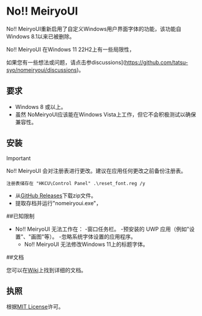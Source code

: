 # No!! MeiryoUI 

No!! MeiryoUI重新启用了自定义Windows用户界面字体的功能，该功能自Windows 8.1以来已被删除。

No!! MeiryoUI 在Windows 11 22H2上有一些局限性，

如果您有一些想法或问题，请点击参discussions](https://github.com/tatsu-syo/nomeiryoui/discussions)。

## 要求

 -  Windows 8 或以上。
 - 虽然 NoMeiryoUI应该能在Windows Vista上工作，但它不会积极测试以确保兼容性。

## 安装

> [!IMPORTANT]  
> No!! MeiryoUI 会对注册表进行更改。建议在应用任何更改之前备份注册表。
> 
> ```
> 注册表储存在 "HKCU\Control Panel" .\reset_font.reg /y
> ```

 - 从[GitHub Releases](https://github.com/tatsu-syo/nomeiryoui/releases/latest)下载zip文件。
 - 提取存档并运行"nomeiryoui.exe"，

##已知限制

- No!! MeiryoUI 无法工作在：
    -窗口任务栏。
    -预安装的 UWP 应用（例如"设置"、"画图"等）。
    -忽略系统字体设置的应用程序。
    - No!! MeiryoUI 无法修改Windows 11上的标题字体。

##文档

您可以在[Wiki](https://github.com/tatsu-syo/nomeiryoui/wiki)上找到详细的文档。

## 执照

根据[MIT License](https://github.com/tatsu-syo/nomeiryoui/blob/master/license)许可。
